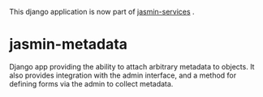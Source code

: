 This django application is now part of [jasmin-services](https://github.com/cedadev/jasmin-services) .

# jasmin-metadata

Django app providing the ability to attach arbitrary metadata to objects. It also
provides integration with the admin interface, and a method for defining forms
via the admin to collect metadata.

